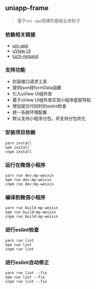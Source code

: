 ## uniapp-frame

> 基于`uni-app`搭建的基础业务轮子


### 依赖相关链接

- [uni-app](https://uniapp.dcloud.io/)
- [uView UI](http://uviewui.com/)
- [luch-request](https://www.quanzhan.co/luch-request/)


### 支持功能

- 封装接口请求工具
- 提供json转formData函数
- 引入uView UI组件库
- 基于uView UI组件库实现小程序底部导航
- 增加提交代码时的eslint检查
- 统一系统环境配置
- 默认支持小程序分包，并支持分包优化


### 安装项目依赖

```
yarn install
npm install
cnpm install
```


### 运行在微信小程序

```
yarn run dev:mp-weixin
npm run dev:mp-weixin
cnpm run dev:mp-weixin
```

### 编译到微信小程序
```
yarn run build:mp-weixin
npm run build:mp-weixin
cnpm run build:mp-weixin
```


### 进行eslint检查

```
yarn run lint
npm run lint
cnpm run lint
```


### 进行eslint自动修正

```
yarn run lint --fix
npm run lint --fix
cnpm run lint --fix
```
